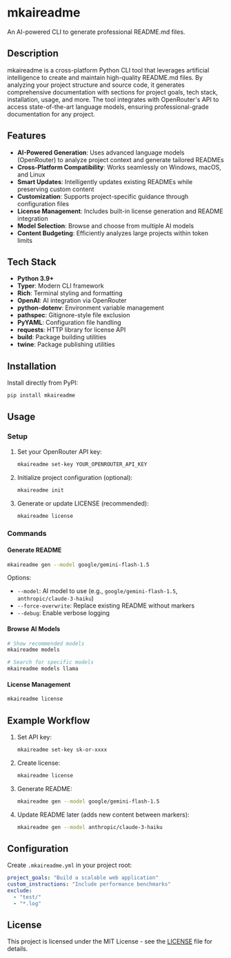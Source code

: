 <!-- AUTOGEN:START -->
# mkaireadme

An AI-powered CLI to generate professional README.md files.

## Description

mkaireadme is a cross-platform Python CLI tool that leverages artificial intelligence to create and maintain high-quality README.md files. By analyzing your project structure and source code, it generates comprehensive documentation with sections for project goals, tech stack, installation, usage, and more. The tool integrates with OpenRouter's API to access state-of-the-art language models, ensuring professional-grade documentation for any project.

## Features

- **AI-Powered Generation**: Uses advanced language models (OpenRouter) to analyze project context and generate tailored READMEs
- **Cross-Platform Compatibility**: Works seamlessly on Windows, macOS, and Linux
- **Smart Updates**: Intelligently updates existing READMEs while preserving custom content
- **Customization**: Supports project-specific guidance through configuration files
- **License Management**: Includes built-in license generation and README integration
- **Model Selection**: Browse and choose from multiple AI models
- **Content Budgeting**: Efficiently analyzes large projects within token limits

## Tech Stack

- **Python 3.9+**
- **Typer**: Modern CLI framework
- **Rich**: Terminal styling and formatting
- **OpenAI**: AI integration via OpenRouter
- **python-dotenv**: Environment variable management
- **pathspec**: Gitignore-style file exclusion
- **PyYAML**: Configuration file handling
- **requests**: HTTP library for license API
- **build**: Package building utilities
- **twine**: Package publishing utilities

## Installation

Install directly from PyPI:

```bash
pip install mkaireadme
```

## Usage

### Setup
1. Set your OpenRouter API key:
   ```bash
   mkaireadme set-key YOUR_OPENROUTER_API_KEY
   ```

2. Initialize project configuration (optional):
   ```bash
   mkaireadme init
   ```

3. Generate or update LICENSE (recommended):
   ```bash
   mkaireadme license
   ```

### Commands

#### Generate README
```bash
mkaireadme gen --model google/gemini-flash-1.5
```

Options:
- `--model`: AI model to use (e.g., `google/gemini-flash-1.5`, `anthropic/claude-3-haiku`)
- `--force-overwrite`: Replace existing README without markers
- `--debug`: Enable verbose logging

#### Browse AI Models
```bash
# Show recommended models
mkaireadme models

# Search for specific models
mkaireadme models llama
```

#### License Management
```bash
mkaireadme license
```

## Example Workflow

1. Set API key:
   ```bash
   mkaireadme set-key sk-or-xxxx
   ```

2. Create license:
   ```bash
   mkaireadme license
   ```

3. Generate README:
   ```bash
   mkaireadme gen --model google/gemini-flash-1.5
   ```

4. Update README later (adds new content between markers):
   ```bash
   mkaireadme gen --model anthropic/claude-3-haiku
   ```

## Configuration

Create `.mkaireadme.yml` in your project root:
```yaml
project_goals: "Build a scalable web application"
custom_instructions: "Include performance benchmarks"
exclude:
  - "test/"
  - "*.log"
```

## License

This project is licensed under the MIT License - see the [LICENSE](LICENSE) file for details.

<!-- AUTOGEN:END -->